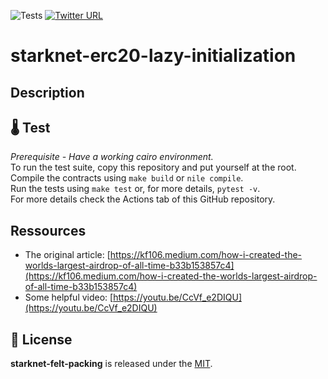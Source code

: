 ![Tests](https://github.com/gaetbout/starknet-erc20-lazy-initialization/actions/workflows/protostar.yml/badge.svg)  [![Twitter URL](https://img.shields.io/twitter/url.svg?label=Follow%20%40gaetbout&style=social&url=https%3A%2F%2Ftwitter.com%2Fgaetbout)](https://twitter.com/gaetbout)

# starknet-erc20-lazy-initialization
## Description

## 🌡️ Test

*Prerequisite - Have a working cairo environment.*  
To run the test suite, copy this repository and put yourself at the root.  
Compile the contracts using `make build` or `nile compile`.  
Run the tests using `make test` or, for more details, `pytest -v`.   
For more  details check the Actions tab of this GitHub repository. 

## Ressources
 - The original article: [https://kf106.medium.com/how-i-created-the-worlds-largest-airdrop-of-all-time-b33b153857c4](https://kf106.medium.com/how-i-created-the-worlds-largest-airdrop-of-all-time-b33b153857c4)
 - Some helpful video: [https://youtu.be/CcVf_e2DIQU](https://youtu.be/CcVf_e2DIQU)

## 📄 License

**starknet-felt-packing** is released under the [MIT](LICENSE).




